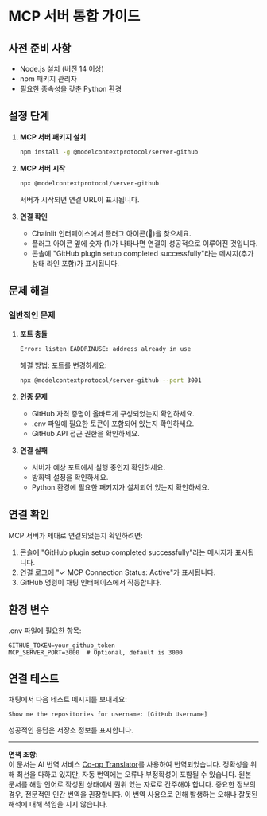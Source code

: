 <!--
CO_OP_TRANSLATOR_METADATA:
{
  "original_hash": "c4be907703b836d1a1c360db20da4de9",
  "translation_date": "2025-08-30T14:59:53+00:00",
  "source_file": "11-agentic-protocols/code_samples/github-mcp/MCP_SETUP.md",
  "language_code": "ko"
}
-->
# MCP 서버 통합 가이드

## 사전 준비 사항
- Node.js 설치 (버전 14 이상)
- npm 패키지 관리자
- 필요한 종속성을 갖춘 Python 환경

## 설정 단계

1. **MCP 서버 패키지 설치**
   ```bash
   npm install -g @modelcontextprotocol/server-github
   ```

2. **MCP 서버 시작**
   ```bash
   npx @modelcontextprotocol/server-github
   ```  
   서버가 시작되면 연결 URL이 표시됩니다.

3. **연결 확인**
   - Chainlit 인터페이스에서 플러그 아이콘(🔌)을 찾으세요.
   - 플러그 아이콘 옆에 숫자 (1)가 나타나면 연결이 성공적으로 이루어진 것입니다.
   - 콘솔에 "GitHub plugin setup completed successfully"라는 메시지(추가 상태 라인 포함)가 표시됩니다.

## 문제 해결

### 일반적인 문제

1. **포트 충돌**
   ```bash
   Error: listen EADDRINUSE: address already in use
   ```  
   해결 방법: 포트를 변경하세요:
   ```bash
   npx @modelcontextprotocol/server-github --port 3001
   ```

2. **인증 문제**
   - GitHub 자격 증명이 올바르게 구성되었는지 확인하세요.
   - .env 파일에 필요한 토큰이 포함되어 있는지 확인하세요.
   - GitHub API 접근 권한을 확인하세요.

3. **연결 실패**
   - 서버가 예상 포트에서 실행 중인지 확인하세요.
   - 방화벽 설정을 확인하세요.
   - Python 환경에 필요한 패키지가 설치되어 있는지 확인하세요.

## 연결 확인

MCP 서버가 제대로 연결되었는지 확인하려면:
1. 콘솔에 "GitHub plugin setup completed successfully"라는 메시지가 표시됩니다.
2. 연결 로그에 "✓ MCP Connection Status: Active"가 표시됩니다.
3. GitHub 명령이 채팅 인터페이스에서 작동합니다.

## 환경 변수

.env 파일에 필요한 항목:
```
GITHUB_TOKEN=your_github_token
MCP_SERVER_PORT=3000  # Optional, default is 3000
```

## 연결 테스트

채팅에서 다음 테스트 메시지를 보내세요:
```
Show me the repositories for username: [GitHub Username]
```  
성공적인 응답은 저장소 정보를 표시합니다.

---

**면책 조항**:  
이 문서는 AI 번역 서비스 [Co-op Translator](https://github.com/Azure/co-op-translator)를 사용하여 번역되었습니다. 정확성을 위해 최선을 다하고 있지만, 자동 번역에는 오류나 부정확성이 포함될 수 있습니다. 원본 문서를 해당 언어로 작성된 상태에서 권위 있는 자료로 간주해야 합니다. 중요한 정보의 경우, 전문적인 인간 번역을 권장합니다. 이 번역 사용으로 인해 발생하는 오해나 잘못된 해석에 대해 책임을 지지 않습니다.